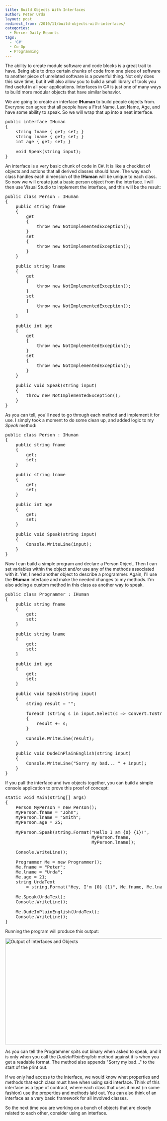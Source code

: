 ```yaml
---
title: Build Objects With Interfaces
author: Peter Urda
layout: post
redirect_from: /2010/11/build-objects-with-interfaces/
categories:
  - Mercer Daily Reports
tags:
  - 'C#'
  - Co-Op
  - Programming
---
```

The ability to create module software and code blocks is a great trait to have. Being able to drop certain chunks of code from one piece of software to another piece of unrelated software is a powerful thing. Not only does this save time, but it will also allow you to build a small library of tools you find useful in all your applications. Interfaces in C# is just one of many ways to build more modular objects that have similar behavior.

We are going to create an interface **IHuman** to build people objects from. Everyone can agree that all people have a First Name, Last Name, Age, and have some ability to speak. So we will wrap that up into a neat interface.

<pre class="brush: csharp; title: IHuman Interface; notranslate" title="IHuman Interface">public interface IHuman
{
    string fname { get; set; }
    string lname { get; set; }
    int age { get; set; }

    void Speak(string input);
}
</pre>

An interface is a very basic chunk of code in C#. It is like a checklist of objects and actions that all derived classes should have. The way each class handles each dimension of the **IHuman** will be unique to each class. So now we will create just a basic person object from the interface. I will then use Visual Studio to implement the interface, and this will be the result:

<pre class="brush: csharp; title: Person Object; notranslate" title="Person Object">public class Person : IHuman
{
    public string fname
    {
        get
        {
            throw new NotImplementedException();
        }
        set
        {
            throw new NotImplementedException();
        }
    }

    public string lname
    {
        get
        {
            throw new NotImplementedException();
        }
        set
        {
            throw new NotImplementedException();
        }
    }

    public int age
    {
        get
        {
            throw new NotImplementedException();
        }
        set
        {
            throw new NotImplementedException();
        }
    }

    public void Speak(string input)
    {
        throw new NotImplementedException();
    }
}
</pre>

As you can tell, you'll need to go through each method and implement it for use. I simply took a moment to do some clean up, and added logic to my *Speak* method:

<pre class="brush: csharp; title: Built Person Object; notranslate" title="Built Person Object">public class Person : IHuman
{
    public string fname
    {
        get;
        set;
    }

    public string lname
    {
        get;
        set;
    }

    public int age
    {
        get;
        set;
    }

    public void Speak(string input)
    {
        Console.WriteLine(input);
    }
}
</pre>

Now I can build a simple program and declare a Person 0bject. Then I can set variables within the object and/or use any of the methods associated with it. Yet, I need another object to describe a programmer. Again, I'll use the **IHuman** interface and make the needed changes to my methods. I'm also adding a custom method in this class as another way to speak.

<pre class="brush: csharp; title: Programmer Object; notranslate" title="Programmer Object">public class Programmer : IHuman
{
    public string fname
    {
        get;
        set;
    }

    public string lname
    {
        get;
        set;
    }

    public int age
    {
        get;
        set;
    }

    public void Speak(string input)
    {
        string result = "";

        foreach (string s in input.Select(c =&gt; Convert.ToString(c, 2)))
        {
            result += s;
        }

        Console.WriteLine(result);
    }

    public void DudeInPlainEnglish(string input)
    {
        Console.WriteLine("Sorry my bad... " + input);
    }
}
</pre>

If you pull the interface and two objects together, you can build a simple console application to prove this proof of concept:

<pre class="brush: csharp; title: Sample Main Code; notranslate" title="Sample Main Code">static void Main(string[] args)
{
    Person MyPerson = new Person();
    MyPerson.fname = "John";
    MyPerson.lname = "Smith";
    MyPerson.age = 25;

    MyPerson.Speak(string.Format("Hello I am {0} {1}!",
                                 MyPerson.fname,
                                 MyPerson.lname));

    Console.WriteLine();

    Programmer Me = new Programmer();
    Me.fname = "Peter";
    Me.lname = "Urda";
    Me.age = 21;
    string UrdaText
        = string.Format("Hey, I'm {0} {1}", Me.fname, Me.lname);

    Me.Speak(UrdaText);
    Console.WriteLine();

    Me.DudeInPlainEnglish(UrdaText);
    Console.WriteLine();
}
</pre>

Running the program will produce this output:

<img src="http://www.peter-urda.com/wp/wp-content/uploads/2010/11/Humans-People-Programmers.png" alt="Output of Interfaces and Objects" title="Output of Interfaces and Objects" width="677" height="342" class="aligncenter size-full wp-image-1233" />

As you can tell the Programmer spits out binary when asked to speak, and it is only when you call the *DudeInPlainEnglish* method against it is when you get a readable format. The method also appends "Sorry my bad..." to the start of the print out.

If we only had access to the interface, we would know what properties and methods that each class must have when using said interface. Think of this interface as a type of contract, where each class that uses it must (in some fashion) use the properties and methods laid out. You can also think of an interface as a very basic framework for all involved classes.

So the next time you are working on a bunch of objects that are closely related to each other, consider using an interface.
